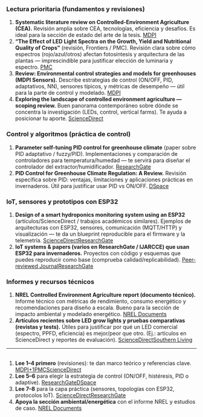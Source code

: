 ### Lectura prioritaria (fundamentos y revisiones)

1. **Systematic literature review on Controlled-Environment Agriculture (CEA).**
    Revisión amplia sobre CEA, tecnologías, eficiencia y desafíos. Es ideal para la sección de estado del arte de la tesis. [MDPI](https://www.mdpi.com/2073-4433/13/8/1258?utm_source=chatgpt.com)
2. **“The Effect of LED Light Spectra on the Growth, Yield and Nutritional Quality of Crops”** (revisión, Frontiers / PMC).
    Revisión clara sobre cómo espectros (rojo/azul/otros) afectan fotosíntesis y arquitectura de las plantas — imprescindible para justificar elección de luminaria y espectro. [PMC](https://pmc.ncbi.nlm.nih.gov/articles/PMC9919669/?utm_source=chatgpt.com)
3. **Review: Environmental control strategies and models for greenhouses (MDPI Sensors).**
    Describe estrategias de control (ON/OFF, PID, adaptativos, NN), sensores típicos, y métricas de desempeño — útil para la parte de control y modelado. [MDPI](https://www.mdpi.com/1424-8220/25/5/1388?utm_source=chatgpt.com)
4. **Exploring the landscape of controlled environment agriculture — scoping review.**
    Buen panorama contemporáneo sobre dónde se concentra la investigación (LEDs, control, vertical farms). Te ayuda a posicionar tu aporte. [ScienceDirect](https://www.sciencedirect.com/science/article/abs/pii/S0308521X23000781?utm_source=chatgpt.com)

### Control y algoritmos (práctica de control)

1. **Parameter self-tuning PID control for greenhouse climate** (paper sobre PID adaptativo / fuzzy/PID).
    Implementaciones y comparación de controladores para temperatura/humedad — te servirá para diseñar el controlador del extractor/humidificador. [ResearchGate](https://www.researchgate.net/publication/347267984_Parameter_Self-Tuning_PID_Control_for_Greenhouse_Climate_Control_Problem?utm_source=chatgpt.com)
2. **PID Control for Greenhouse Climate Regulation: A Review.**
    Revisión específica sobre PID: ventajas, limitaciones y aplicaciones prácticas en invernaderos. Útil para justificar usar PID vs ON/OFF. [DSpace](https://dspace.kci.go.kr/handle/kci/2085744?utm_source=chatgpt.com)

### IoT, sensores y prototipos con ESP32

1. **Design of a smart hydroponics monitoring system using an ESP32** (artículos/ScienceDirect / trabajos académicos similares).
    Ejemplos de arquitecturas con ESP32, sensores, comunicación (MQTT/HTTP) y visualización — te da un blueprint reproducible para el firmware y la telemetría. [ScienceDirect](https://www.sciencedirect.com/science/article/pii/S2215016123003977?utm_source=chatgpt.com)[ResearchGate](https://www.researchgate.net/publication/381245608_Internet_of_Things_IoT_Based_Greenhouse_Monitoring_and_Controlling_System_Using_ESP-32?utm_source=chatgpt.com)
2. **IoT systems & papers (varios en ResearchGate / IJARCCE) que usan ESP32 para invernaderos.**
    Proyectos con código y esquemas que puedes reproducir como base (comprueba calidad/replicabilidad). [Peer-reviewed Journal](https://ijarcce.com/wp-content/uploads/2024/06/IJARCCE.2024.13605.pdf?utm_source=chatgpt.com)[ResearchGate](https://www.researchgate.net/publication/393137522_IoT_System_with_ESP32_for_Smart_Drip_Irrigation_and_Climate_Monitoring_in_Greenhouses?utm_source=chatgpt.com)

### Informes y recursos técnicos

1. **NREL Controlled Environment Agriculture report (documento técnico).**
    Informe técnico con métricas de rendimiento, consumo energético y recomendaciones para diseño a escala. Bueno para la sección de impacto ambiental y modelado energético. [NREL Documents](https://docs.nrel.gov/docs/fy25osti/91081.pdf?utm_source=chatgpt.com)
2. **Artículos recientes sobre LED grow lights y pruebas comparativas (revistas y tests).**
    Útiles para justificar por qué un LED comercial (espectro, PPFD, eficiencia) es mejor/peor que otro. (Ej.: artículos en ScienceDirect y reportes de evaluación). [ScienceDirect](https://www.sciencedirect.com/science/article/pii/S2590262824000108?utm_source=chatgpt.com)[Southern Living](https://www.southernliving.com/best-grow-lights-8420703?utm_source=chatgpt.com)

------

## 

1. **Lee 1–4 primero** (revisiones): te dan marco teórico y referencias clave. [MDPI+1](https://www.mdpi.com/2073-4433/13/8/1258?utm_source=chatgpt.com)[PMC](https://pmc.ncbi.nlm.nih.gov/articles/PMC9919669/?utm_source=chatgpt.com)[ScienceDirect](https://www.sciencedirect.com/science/article/abs/pii/S0308521X23000781?utm_source=chatgpt.com)
2. **Lee 5–6** para elegir la estrategia de control (ON/OFF, histéresis, PID o adaptive). [ResearchGate](https://www.researchgate.net/publication/347267984_Parameter_Self-Tuning_PID_Control_for_Greenhouse_Climate_Control_Problem?utm_source=chatgpt.com)[DSpace](https://dspace.kci.go.kr/handle/kci/2085744?utm_source=chatgpt.com)
3. **Lee 7–8** para la capa práctica (sensores, topologías con ESP32, protocolos IoT). [ScienceDirect](https://www.sciencedirect.com/science/article/pii/S2215016123003977?utm_source=chatgpt.com)[ResearchGate](https://www.researchgate.net/publication/381245608_Internet_of_Things_IoT_Based_Greenhouse_Monitoring_and_Controlling_System_Using_ESP-32?utm_source=chatgpt.com)
4. **Apoya la sección ambiental/energética** con el informe NREL y estudios de caso. [NREL Documents](https://docs.nrel.gov/docs/fy25osti/91081.pdf?utm_source=chatgpt.com)

